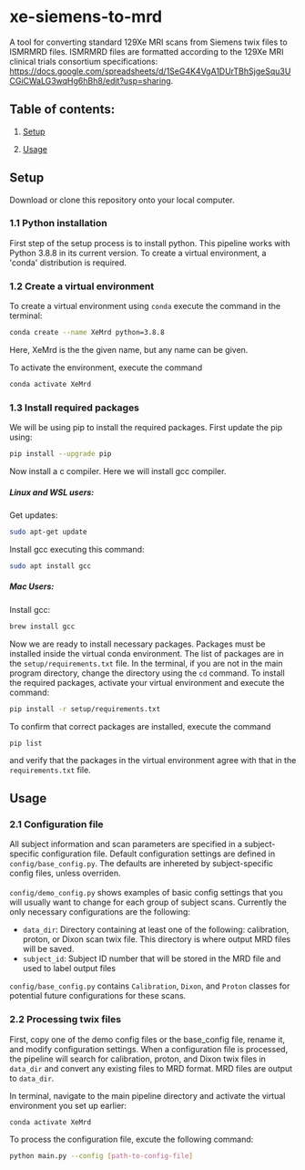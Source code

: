 # xe-siemens-to-mrd

A tool for converting standard 129Xe MRI scans from Siemens twix files to ISMRMRD files. ISMRMRD files are formatted according to the 129Xe MRI clinical trials consortium specifications: https://docs.google.com/spreadsheets/d/1SeG4K4VgA1DUrTBhSjgeSqu3UCGiCWaLG3wqHg6hBh8/edit?usp=sharing.

## Table of contents:

1. [Setup](#setup)

2. [Usage](#usage)

## Setup

Download or clone this repository onto your local computer.

### 1.1 Python installation

First step of the setup process is to install python. This pipeline works with Python 3.8.8 in its current version. To create a virtual environment, a 'conda' distribution is required.

### 1.2 Create a virtual environment

To create a virtual environment using `conda` execute the command in the terminal:

```bash
conda create --name XeMrd python=3.8.8
```

Here, XeMrd is the the given name, but any name can be given.

To activate the environment, execute the command

```bash
conda activate XeMrd
```

### 1.3 Install required packages

We will be using pip to install the required packages. First update the pip using:

```bash
pip install --upgrade pip
```

Now install a c compiler. Here we will install gcc compiler.

##### Linux and WSL users:

Get updates:

```bash
sudo apt-get update
```

Install gcc executing this command:

```bash
sudo apt install gcc
```

##### Mac Users:

Install gcc:

```bash
brew install gcc
```

Now we are ready to install necessary packages. Packages must be installed inside the virtual conda environment. The list of packages are in the `setup/requirements.txt` file. In the terminal, if you are not in the main program directory, change the directory using the `cd` command. To install the required packages, activate your virtual environment and execute the command:

```bash
pip install -r setup/requirements.txt
```

To confirm that correct packages are installed, execute the command

```
pip list
```

and verify that the packages in the virtual environment agree with that in the `requirements.txt` file.

## Usage

### 2.1 Configuration file

All subject information and scan parameters are specified in a subject-specific configuration file. Default configuration settings are defined in `config/base_config.py`. The defaults are inhereted by subject-specific config files, unless overriden.
<br />
<br />`config/demo_config.py` shows examples of basic config settings that you will usually want to change for each group of subject scans. Currently the only necessary configurations are the following:

- `data_dir`: Directory containing at least one of the following: calibration, proton, or Dixon scan twix file. This directory is where output MRD files will be saved.
- `subject_id`: Subject ID number that will be stored in the MRD file and used to label output files

`config/base_config.py` contains `Calibration`, `Dixon`, and `Proton` classes for potential future configurations for these scans.

### 2.2 Processing twix files

First, copy one of the demo config files or the base_config file, rename it, and modify configuration settings. When a configuration file is processed, the pipeline will search for calibration, proton, and Dixon twix files in `data_dir` and convert any existing files to MRD format. MRD files are output to `data_dir`.

In terminal, navigate to the main pipeline directory and activate the virtual environment you set up earlier:

```bash
conda activate XeMrd
```

To process the configuration file, excute the following command:

```bash
python main.py --config [path-to-config-file]
```
